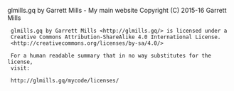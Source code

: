 glmills.gq by Garrett Mills - My main website
    Copyright (C) 2015-16 Garrett Mills
 
     glmills.gq by Garrett Mills <http://glmills.gq/> is licensed under a
     Creative Commons Attribution-ShareAlike 4.0 International License.
     <http://creativecommons.org/licenses/by-sa/4.0/>
     
     For a human readable summary that in no way substitutes for the license,
     visit:
     
     http://glmills.gq/mycode/licenses/
     